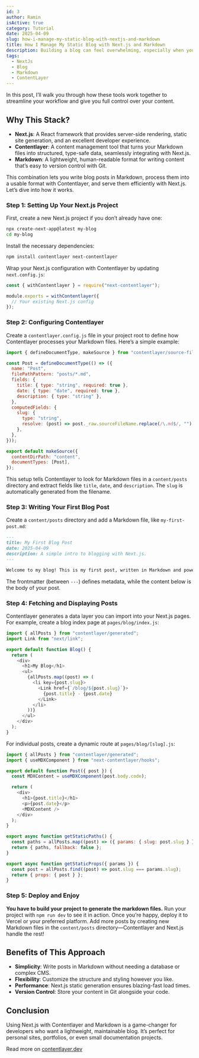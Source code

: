 ```yaml
---
id: 3
author: Ramin
isActive: true
category: Tutorial
date: 2025-04-09
slug: how-i-manage-my-static-blog-with-nextjs-and-markdown
title: How I Manage My Static Blog with Next.js and Markdown
description: Building a blog can feel overwhelming, especially when you want something fast, customizable, and easy to maintain. If you're a developer who loves working with modern tools, combining Next.js, Contentlayer, and Markdown offers a powerful yet simple solution for creating and managing a blog. 
tags:
  - NextJs
  - Blog
  - Markdown
  - ContentLayer
---
```


In this post, I’ll walk you through how these tools work together to streamline your workflow and give you full control over your content.

## Why This Stack?
- **Next.js**: A React framework that provides server-side rendering, static site generation, and an excellent developer experience.
- **Contentlayer**: A content management tool that turns your Markdown files into structured, type-safe data, seamlessly integrating with Next.js.
- **Markdown**: A lightweight, human-readable format for writing content that’s easy to version control with Git.

This combination lets you write blog posts in Markdown, process them into a usable format with Contentlayer, and serve them efficiently with Next.js. Let’s dive into how it works.

### Step 1: Setting Up Your Next.js Project
First, create a new Next.js project if you don’t already have one:

```bash
npx create-next-app@latest my-blog
cd my-blog
```

Install the necessary dependencies:

```bash
npm install contentlayer next-contentlayer
```

Wrap your Next.js configuration with Contentlayer by updating `next.config.js`:

```javascript
const { withContentlayer } = require("next-contentlayer");

module.exports = withContentlayer({
  // Your existing Next.js config
});
```

### Step 2: Configuring Contentlayer
Create a `contentlayer.config.js` file in your project root to define how Contentlayer processes your Markdown files. Here’s a simple example:

```javascript
import { defineDocumentType, makeSource } from "contentlayer/source-files";

const Post = defineDocumentType(() => ({
  name: "Post",
  filePathPattern: "posts/*.md",
  fields: {
    title: { type: "string", required: true },
    date: { type: "date", required: true },
    description: { type: "string" },
  },
  computedFields: {
    slug: {
      type: "string",
      resolve: (post) => post._raw.sourceFileName.replace(/\.md$/, ""),
    },
  },
}));

export default makeSource({
  contentDirPath: "content",
  documentTypes: [Post],
});
```

This setup tells Contentlayer to look for Markdown files in a `content/posts` directory and extract fields like `title`, `date`, and `description`. The `slug` is automatically generated from the filename.

### Step 3: Writing Your First Blog Post
Create a `content/posts` directory and add a Markdown file, like `my-first-post.md`:

```markdown
---
title: My First Blog Post
date: 2025-04-09
description: A simple intro to blogging with Next.js.
---

Welcome to my blog! This is my first post, written in Markdown and powered by Contentlayer and Next.js.
```

The frontmatter (between `---`) defines metadata, while the content below is the body of your post.

### Step 4: Fetching and Displaying Posts
Contentlayer generates a data layer you can import into your Next.js pages. For example, create a blog index page at `pages/blog/index.js`:

```javascript
import { allPosts } from "contentlayer/generated";
import Link from "next/link";

export default function Blog() {
  return (
    <div>
      <h1>My Blog</h1>
      <ul>
        {allPosts.map((post) => (
          <li key={post.slug}>
            <Link href={`/blog/${post.slug}`}>
              {post.title} - {post.date}
            </Link>
          </li>
        ))}
      </ul>
    </div>
  );
}
```

For individual posts, create a dynamic route at `pages/blog/[slug].js`:

```javascript
import { allPosts } from "contentlayer/generated";
import { useMDXComponent } from "next-contentlayer/hooks";

export default function Post({ post }) {
  const MDXContent = useMDXComponent(post.body.code);

  return (
    <div>
      <h1>{post.title}</h1>
      <p>{post.date}</p>
      <MDXContent />
    </div>
  );
}

export async function getStaticPaths() {
  const paths = allPosts.map((post) => ({ params: { slug: post.slug } }));
  return { paths, fallback: false };
}

export async function getStaticProps({ params }) {
  const post = allPosts.find((post) => post.slug === params.slug);
  return { props: { post } };
}
```

### Step 5: Deploy and Enjoy
**You have to build your project to generate the markdown files.**
Run your project with `npm run dev` to see it in action. 
Once you’re happy, deploy it to Vercel or your preferred platform.
Add more posts by creating new Markdown files in the `content/posts` directory—Contentlayer and Next.js handle the rest!

## Benefits of This Approach
- **Simplicity**: Write posts in Markdown without needing a database or complex CMS.
- **Flexibility**: Customize the structure and styling however you like.
- **Performance**: Next.js static generation ensures blazing-fast load times.
- **Version Control**: Store your content in Git alongside your code.

## Conclusion
Using Next.js with Contentlayer and Markdown is a game-changer for developers who want a lightweight, maintainable blog. It’s perfect for personal sites, portfolios, or even small documentation projects.

Read more on [contentlayer.dev](https://contentlayer.dev/)
